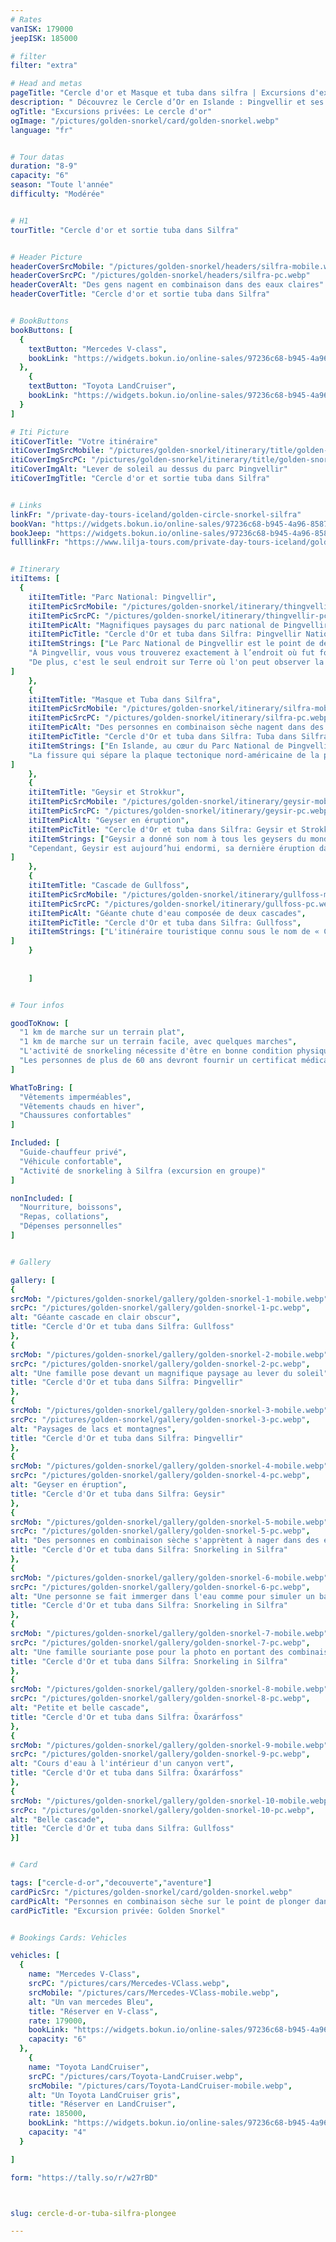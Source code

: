 ```yaml
---
# Rates
vanISK: 179000
jeepISK: 185000

# filter
filter: "extra"

# Head and metas
pageTitle: "Cercle d'or et Masque et tuba dans silfra | Excursions d'exception "
description: " Découvrez le Cercle d’Or en Islande : Þingvellir et ses plaques tectoniques, Strokkur en éruption, Gullfoss majestueuse et plongez dans les eaux cristallines de Silfra."
ogTitle: "Excursions privées: Le cercle d'or"
ogImage: "/pictures/golden-snorkel/card/golden-snorkel.webp"
language: "fr"


# Tour datas
duration: "8-9"
capacity: "6"
season: "Toute l'année"
difficulty: "Modérée"


# H1
tourTitle: "Cercle d'or et sortie tuba dans Silfra"


# Header Picture
headerCoverSrcMobile: "/pictures/golden-snorkel/headers/silfra-mobile.webp"
headerCoverSrcPC: "/pictures/golden-snorkel/headers/silfra-pc.webp"
headerCoverAlt: "Des gens nagent en combinaison dans des eaux claires"
headerCoverTitle: "Cercle d'or et sortie tuba dans Silfra"


# BookButtons
bookButtons: [
  {
    textButton: "Mercedes V-class",
    bookLink: "https://widgets.bokun.io/online-sales/97236c68-b945-4a96-8587-660bdc4c45fd/experience-calendar/902694"
  },
    {
    textButton: "Toyota LandCruiser",
    bookLink: "https://widgets.bokun.io/online-sales/97236c68-b945-4a96-8587-660bdc4c45fd/experience-calendar/971139"
  }
]

# Iti Picture
itiCoverTitle: "Votre itinéraire"
itiCoverImgSrcMobile: "/pictures/golden-snorkel/itinerary/title/golden-snorkel-mobile.webp"
itiCoverImgSrcPC: "/pictures/golden-snorkel/itinerary/title/golden-snorkel-pc.webp"
itiCoverImgAlt: "Lever de soleil au dessus du parc Þingvellir"
itiCoverImgTitle: "Cercle d'or et sortie tuba dans Silfra"


# Links
linkFr: "/private-day-tours-iceland/golden-circle-snorkel-silfra"
bookVan: "https://widgets.bokun.io/online-sales/97236c68-b945-4a96-8587-660bdc4c45fd/experience-calendar/902694"
bookJeep: "https://widgets.bokun.io/online-sales/97236c68-b945-4a96-8587-660bdc4c45fd/experience-calendar/971139"
fulllinkFr: "https://www.lilja-tours.com/private-day-tours-iceland/golden-circle-snorkel-silfra"


# Itinerary
itiItems: [
  { 
    itiItemTitle: "Parc National: Þingvellir",
    itiItemPicSrcMobile: "/pictures/golden-snorkel/itinerary/thingvellir-mobile.webp",
    itiItemPicSrcPC: "/pictures/golden-snorkel/itinerary/thingvellir-pc.webp",
    itiItemPicAlt: "Magnifiques paysages du parc national de Þingvellir en Islande",
    itiItemPicTitle: "Cercle d'Or et tuba dans Silfra: Þingvellir National Park",
    itiItemStrings: ["Le Parc National de Þingvellir est le point de départ idéal pour cette excursion, combinant une importance historique majeure et des merveilles géologiques fascinantes.",
    "À Þingvellir, vous vous trouverez exactement à l’endroit où fut fondé le tout premier parlement du monde en l’an 930, un lieu chargé d’histoire.",
    "De plus, c'est le seul endroit sur Terre où l'on peut observer la dorsale médio-atlantique, frontière entre les plaques tectoniques nord-américaine et eurasienne, juste sous ses pieds. Depuis la plateforme d’observation, vous vous tenez littéralement au bord du continent américain."
]
    },
    {
    itiItemTitle: "Masque et Tuba dans Silfra",
    itiItemPicSrcMobile: "/pictures/golden-snorkel/itinerary/silfra-mobile.webp",
    itiItemPicSrcPC: "/pictures/golden-snorkel/itinerary/silfra-pc.webp",
    itiItemPicAlt: "Des personnes en combinaison sèche nagent dans des eaux crystallines",
    itiItemPicTitle: "Cercle d'Or et tuba dans Silfra: Tuba dans Silfra",
    itiItemStrings: ["En Islande, au cœur du Parc National de Þingvellir, il est possible de nager dans les eaux les plus claires du monde, offrant une visibilité sous-marine exceptionnelle d'environ 100 mètres.",
    "La fissure qui sépare la plaque tectonique nord-américaine de la plaque de Hreppa (une minuscule plaque coincée entre deux géantes continentales) traverse Þingvellir. À une centaine de kilomètres de là, l'eau issue du glacier de Langjökull s'infiltre sous terre à travers un corridor de roches volcaniques, jusqu'à la fissure de Silfra. La lave, étant l'un des meilleurs filtres naturels, purifie l'eau, offrant une transparence saisissante qui rend cette expérience absolument spectaculaire."
]
    },
    {
    itiItemTitle: "Geysir et Strokkur",
    itiItemPicSrcMobile: "/pictures/golden-snorkel/itinerary/geysir-mobile.webp",
    itiItemPicSrcPC: "/pictures/golden-snorkel/itinerary/geysir-pc.webp",
    itiItemPicAlt: "Geyser en éruption",
    itiItemPicTitle: "Cercle d'Or et tuba dans Silfra: Geysir et Strokkur",
    itiItemStrings: ["Geysir a donné son nom à tous les geysers du monde. C’est ici que le mot « Geyser » trouve son origine. Le terme Geysir vient de l'islandais « Að geysa », qui signifie « jaillir ».",
    "Cependant, Geysir est aujourd’hui endormi, sa dernière éruption datant de l'an 2000. Son petit frère, Strokkur, reste quant à lui très actif, projetant une impressionnante colonne d’eau toutes les 5 à 10 minutes en moyenne."
]
    },
    {
    itiItemTitle: "Cascade de Gullfoss",
    itiItemPicSrcMobile: "/pictures/golden-snorkel/itinerary/gullfoss-mobile.webp",
    itiItemPicSrcPC: "/pictures/golden-snorkel/itinerary/gullfoss-pc.webp",
    itiItemPicAlt: "Géante chute d'eau composée de deux cascades",
    itiItemPicTitle: "Cercle d'Or et tuba dans Silfra: Gullfoss",
    itiItemStrings: ["L'itinéraire touristique connu sous le nom de « Cercle d’Or » tire son nom de cette cascade emblématique. Son nom, Gullfoss, signifie « la cascade dorée ».","Plusieurs histoires et légendes tentent d’expliquer l’origine de ce nom, mais nous laisserons à votre guide le plaisir de vous les raconter ! Sachez également que cette cascade a failli disparaître en raison d’un projet industriel visant à exploiter la puissance de la rivière pour une centrale hydroélectrique."
]
    }
    
    
    ]


# Tour infos

goodToKnow: [
  "1 km de marche sur un terrain plat",
  "1 km de marche sur un terrain facile, avec quelques marches",
  "L'activité de snorkeling nécessite d'être en bonne condition physique",
  "Les personnes de plus de 60 ans devront fournir un certificat médical avant de participer."
]

WhatToBring: [
  "Vêtements imperméables",
  "Vêtements chauds en hiver",
  "Chaussures confortables"
]

Included: [
  "Guide-chauffeur privé",
  "Véhicule confortable",
  "Activité de snorkeling à Silfra (excursion en groupe)"
]

nonIncluded: [
  "Nourriture, boissons",
  "Repas, collations",
  "Dépenses personnelles"
]


# Gallery

gallery: [
{
srcMob: "/pictures/golden-snorkel/gallery/golden-snorkel-1-mobile.webp",
srcPc: "/pictures/golden-snorkel/gallery/golden-snorkel-1-pc.webp",
alt: "Géante cascade en clair obscur",
title: "Cercle d'Or et tuba dans Silfra: Gullfoss"
},    
{
srcMob: "/pictures/golden-snorkel/gallery/golden-snorkel-2-mobile.webp",
srcPc: "/pictures/golden-snorkel/gallery/golden-snorkel-2-pc.webp",
alt: "Une famille pose devant un magnifique paysage au lever du soleil",
title: "Cercle d'Or et tuba dans Silfra: Þingvellir"
},    
{
srcMob: "/pictures/golden-snorkel/gallery/golden-snorkel-3-mobile.webp",
srcPc: "/pictures/golden-snorkel/gallery/golden-snorkel-3-pc.webp",
alt: "Paysages de lacs et montagnes",
title: "Cercle d'Or et tuba dans Silfra: Þingvellir"
},  
{
srcMob: "/pictures/golden-snorkel/gallery/golden-snorkel-4-mobile.webp",
srcPc: "/pictures/golden-snorkel/gallery/golden-snorkel-4-pc.webp",
alt: "Geyser en éruption",
title: "Cercle d'Or et tuba dans Silfra: Geysir"
},  
{
srcMob: "/pictures/golden-snorkel/gallery/golden-snorkel-5-mobile.webp",
srcPc: "/pictures/golden-snorkel/gallery/golden-snorkel-5-pc.webp",
alt: "Des personnes en combinaison sèche s'apprètent à nager dans des eaux crystallines",
title: "Cercle d'Or et tuba dans Silfra: Snorkeling in Silfra"
},   
{
srcMob: "/pictures/golden-snorkel/gallery/golden-snorkel-6-mobile.webp",
srcPc: "/pictures/golden-snorkel/gallery/golden-snorkel-6-pc.webp",
alt: "Une personne se fait immerger dans l'eau comme pour simuler un baptême",
title: "Cercle d'Or et tuba dans Silfra: Snorkeling in Silfra"
},    
{
srcMob: "/pictures/golden-snorkel/gallery/golden-snorkel-7-mobile.webp",
srcPc: "/pictures/golden-snorkel/gallery/golden-snorkel-7-pc.webp",
alt: "Une famille souriante pose pour la photo en portant des combinaisons sèches",
title: "Cercle d'Or et tuba dans Silfra: Snorkeling in Silfra"
},  
{
srcMob: "/pictures/golden-snorkel/gallery/golden-snorkel-8-mobile.webp",
srcPc: "/pictures/golden-snorkel/gallery/golden-snorkel-8-pc.webp",
alt: "Petite et belle cascade",
title: "Cercle d'Or et tuba dans Silfra: Öxarárfoss"
},  
{
srcMob: "/pictures/golden-snorkel/gallery/golden-snorkel-9-mobile.webp",
srcPc: "/pictures/golden-snorkel/gallery/golden-snorkel-9-pc.webp",
alt: "Cours d'eau à l'intérieur d'un canyon vert",
title: "Cercle d'Or et tuba dans Silfra: Öxarárfoss"
},  
{
srcMob: "/pictures/golden-snorkel/gallery/golden-snorkel-10-mobile.webp",
srcPc: "/pictures/golden-snorkel/gallery/golden-snorkel-10-pc.webp",
alt: "Belle cascade",
title: "Cercle d'Or et tuba dans Silfra: Gullfoss"
}]


# Card

tags: ["cercle-d-or","decouverte","aventure"]
cardPicSrc: "/pictures/golden-snorkel/card/golden-snorkel.webp"
cardPicAlt: "Personnes en combinaison sèche sur le point de plonger dans des eaux limpides"
cardPicTitle: "Excursion privée: Golden Snorkel"


# Bookings Cards: Vehicles

vehicles: [
  {
    name: "Mercedes V-Class",
    srcPC: "/pictures/cars/Mercedes-VClass.webp",
    srcMobile: "/pictures/cars/Mercedes-VClass-mobile.webp",
    alt: "Un van mercedes Bleu",
    title: "Réserver en V-class",
    rate: 179000,
    bookLink: "https://widgets.bokun.io/online-sales/97236c68-b945-4a96-8587-660bdc4c45fd/experience-calendar/902694",
    capacity: "6"
  },
    {
    name: "Toyota LandCruiser",
    srcPC: "/pictures/cars/Toyota-LandCruiser.webp",
    srcMobile: "/pictures/cars/Toyota-LandCruiser-mobile.webp",
    alt: "Un Toyota LandCruiser gris",
    title: "Réserver en LandCruiser",
    rate: 185000,
    bookLink: "https://widgets.bokun.io/online-sales/97236c68-b945-4a96-8587-660bdc4c45fd/experience-calendar/971139",
    capacity: "4"
  }

]

form: "https://tally.so/r/w27rBD"



slug: cercle-d-or-tuba-silfra-plongee

---
```

